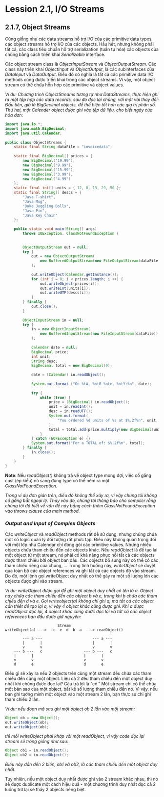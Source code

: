 # Lession 2.1, I/O Streams

## 2.1.7, Object Streams

Cũng giống như các data streams hỗ trợ I/O của các primitive data types, các object streams hỗ trợ I/O của các objects. Hầu hết, nhưng không phải tất cả, các class tiêu chuẩn hỗ trợ serialization (tuần tự hóa) các objects của chúng bằng cách triển khai *Serializable* interface.

Các object stream class là *ObjectInputStream* và *ObjectOutputStream*. Các class này triển khai *ObjectInput* và *ObjectOutput*, là các subinterfaces của *DataInput* và *DataOutput*. Điều đó có nghĩa là tất cả các primitive data I/O methods cũng được triển khai trong các object streams. Vì vậy, một object stream có thể chứa hỗn hợp các primitive và object values. 

*Ví dụ: Chương trình ObjectStreams tương tự như DataStreams, thực hiện ghi ra một tập hợp các data records, sau đó đọc lại chúng, với một vài thay đổi: Đầu tiên, giá là BigDecimal objects, để thể hiện tốt hơn các giá trị phân số. Thứ hai, một Calender object được ghi vào tệp dữ liệu, cho biết ngày của hóa đơn:*

```java 
import java.io.*;
import java.math.BigDecimal;
import java.util.Calendar;
 
public class ObjectStreams {
    static final String dataFile = "invoicedata";
 
    static final BigDecimal[] prices = { 
        new BigDecimal("19.99"), 
        new BigDecimal("9.99"),
        new BigDecimal("15.99"),
        new BigDecimal("3.99"),
        new BigDecimal("4.99") 
    };
    static final int[] units = { 12, 8, 13, 29, 50 };
    static final String[] descs = { 
        "Java T-shirt",
        "Java Mug",
        "Duke Juggling Dolls",
        "Java Pin",
        "Java Key Chain" 
    };
 
    public static void main(String[] args) 
        throws IOException, ClassNotFoundException {
 
  
        ObjectOutputStream out = null;
        try {
            out = new ObjectOutputStream(
                new BufferedOutputStream(new FileOutputStream(dataFile))
            );
 
            out.writeObject(Calendar.getInstance());
            for (int i = 0; i < prices.length; i ++) {
                out.writeObject(prices[i]);
                out.writeInt(units[i]);
                out.writeUTF(descs[i]);
            }
        } finally {
            out.close();
        }
 
        ObjectInputStream in = null;
        try {
            in = new ObjectInputStream(
                new BufferedInputStream(new FileInputStream(dataFile))
            );
 
            Calendar date = null;
            BigDecimal price;
            int unit;
            String desc;
            BigDecimal total = new BigDecimal(0);
 
            date = (Calendar) in.readObject();
 
            System.out.format ("On %tA, %<tB %<te, %<tY:%n", date);
 
            try {
                while (true) {
                    price = (BigDecimal) in.readObject();
                    unit = in.readInt();
                    desc = in.readUTF();
                    System.out.format(
                        "You ordered %d units of %s at $%.2f%n", unit, desc, price
                    );
                    total = total.add(price.multiply(new BigDecimal(unit)));
                }
            } catch (EOFException e) {}
            System.out.format("For a TOTAL of: $%.2f%n", total);
        } finally {
            in.close();
        }
    }
}
```

**Note**: Nếu *readObject()* không trả về object type mong đợi, việc cố gắng cast (ép kiểu) nó sang đúng type có thể ném ra một *ClassNotFoundException*.

*Trong ví dụ đơn giản trên, điều đó không thể xảy ra, vì vậy chúng tôi không cố gắng bắt ngoại lệ. Thay vào đó, chúng tôi thông báo cho compiler rằng chúng tôi đã biết về vấn đề này bằng cách thêm ClassNotFoundException vào throws clause của main method.*


### *Output and Input of Complex Objects*

Các *writeObject* và *readObject* methods rất dễ sử dụng, nhưng chúng chứa một số logic quản lý đối tượng rất phức tạp. Điều này không quan trọng đối với một lớp như Calendar chỉ đóng gói các primitive values. Nhưng nhiều objects chứa tham chiếu đến các objects khác. Nếu *readObject* là để tạo lại một object từ một stream, nó phải có khả năng phục hồi tất cả các objects được tham chiếu bởi object ban đầu. Các objects bổ sung này có thể có các tham chiếu riêng của chúng, ... Trong tình huống này, *writeObject* sẽ duyệt qua toàn bộ các object references và ghi tất cả các objects đó vào stream. Do đó, một lệnh gọi writeObject duy nhất có thể gây ra một số lượng lớn các objects được ghi vào stream.

*Ví dụ: writeObject được gọi để ghi một object duy nhất có tên là a. Object này chứa các tham chiếu đến các object b và c, trong khi b chứa các tham chiếu đến d và e. Gọi writeobject(a) không chỉ ghi a, mà tất cả các object cần thiết để tạo lại a, vì vậy 4 object khác cũng được ghi. Khi a được readObject đọc lại, 4 object khác cũng được đọc lại và tất cả các object references ban đầu được giữ nguyên:*

```
                        Stream
writeObject(a) --->   c  e  d  b  a  ---> readObject()
        
        --- a ---                       --- a ---
        |       |                       |       |
        v       v                       v       v
    --- b ---   c                   --- b ---   c
    |       |                       |       |
    v       v                       v       v
    d       e                       d       e
```

Điều gì sẽ xảy ra nếu 2 objects trên cùng một stream đều chứa các tham chiếu đến cùng một object. Liệu cả 2 đều tham chiếu đến một object duy nhất khi chúng được đọc lại? Câu trả lời là "có." Một stream chỉ có thể chứa một bản sao của một object, bất kể số lượng tham chiếu đến nó. Vì vậy, nếu bạn ghi tường minh một object vào một stream 2 lần, bạn thực sự chỉ ghi tham chiếu 2 lần. 

*Ví dụ: nếu đoạn mã sau ghi một object ob 2 lần vào một stream:*

```java
Object ob = new Object();
out.writeObject(ob);
out.writeObject(ob);
```

*thì mỗi writeObject phải khớp với một readObject, vì vậy code đọc lại stream sẽ trông giống như sau:*

```java
Object ob1 = in.readObject();
Object ob2 = in.readObject();
```

*Điều này dẫn đến 2 biến, ob1 và ob2, là các tham chiếu đến một object duy nhất.*

Tuy nhiên, nếu một object duy nhất được ghi vào 2 stream khác nhau, thì nó sẽ được duplicate một cách hiệu quả - một chương trình duy nhất đọc cả 2 luồng trở lại sẽ thấy 2 objects riêng biệt.